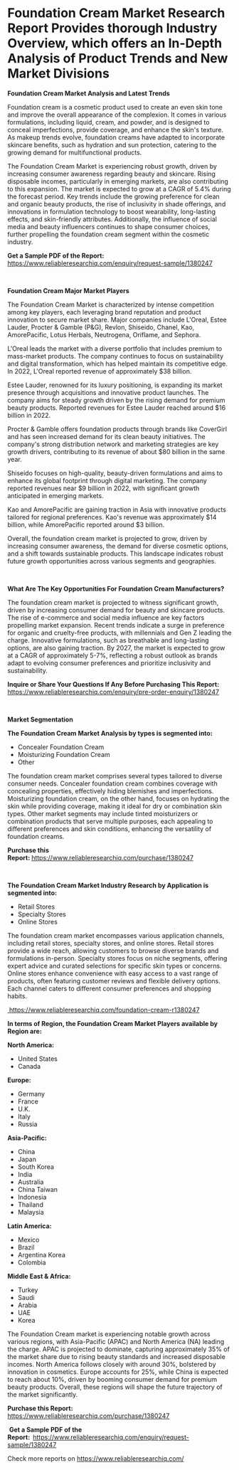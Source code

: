<p><h1>Foundation Cream Market Research Report Provides thorough Industry Overview, which offers an In-Depth Analysis of Product Trends and New Market Divisions</h1></p><p><strong>Foundation Cream Market Analysis and Latest Trends</strong></p>
<p><p>Foundation cream is a cosmetic product used to create an even skin tone and improve the overall appearance of the complexion. It comes in various formulations, including liquid, cream, and powder, and is designed to conceal imperfections, provide coverage, and enhance the skin's texture. As makeup trends evolve, foundation creams have adapted to incorporate skincare benefits, such as hydration and sun protection, catering to the growing demand for multifunctional products.</p><p>The Foundation Cream Market is experiencing robust growth, driven by increasing consumer awareness regarding beauty and skincare. Rising disposable incomes, particularly in emerging markets, are also contributing to this expansion. The market is expected to grow at a CAGR of 5.4% during the forecast period. Key trends include the growing preference for clean and organic beauty products, the rise of inclusivity in shade offerings, and innovations in formulation technology to boost wearability, long-lasting effects, and skin-friendly attributes. Additionally, the influence of social media and beauty influencers continues to shape consumer choices, further propelling the foundation cream segment within the cosmetic industry.</p></p>
<p><strong>Get a Sample PDF of the Report:&nbsp;</strong> <a href="https://www.reliableresearchiq.com/enquiry/request-sample/1380247?utm_campaign=3136&utm_medium=2&utm_source=Github&utm_content=ia&utm_term=05042025&utm_id=foundation-cream">https://www.reliableresearchiq.com/enquiry/request-sample/1380247</a></p>
<p>&nbsp;</p>
<p><strong>Foundation Cream Major Market Players</strong></p>
<p><p>The Foundation Cream Market is characterized by intense competition among key players, each leveraging brand reputation and product innovation to secure market share. Major companies include L'Oreal, Estee Lauder, Procter & Gamble (P&G), Revlon, Shiseido, Chanel, Kao, AmorePacific, Lotus Herbals, Neutrogena, Oriflame, and Sephora.</p><p>L'Oreal leads the market with a diverse portfolio that includes premium to mass-market products. The company continues to focus on sustainability and digital transformation, which has helped maintain its competitive edge. In 2022, L'Oreal reported revenue of approximately $38 billion.</p><p>Estee Lauder, renowned for its luxury positioning, is expanding its market presence through acquisitions and innovative product launches. The company aims for steady growth driven by the rising demand for premium beauty products. Reported revenues for Estee Lauder reached around $16 billion in 2022.</p><p>Procter & Gamble offers foundation products through brands like CoverGirl and has seen increased demand for its clean beauty initiatives. The company's strong distribution network and marketing strategies are key growth drivers, contributing to its revenue of about $80 billion in the same year.</p><p>Shiseido focuses on high-quality, beauty-driven formulations and aims to enhance its global footprint through digital marketing. The company reported revenues near $9 billion in 2022, with significant growth anticipated in emerging markets.</p><p>Kao and AmorePacific are gaining traction in Asia with innovative products tailored for regional preferences. Kao's revenue was approximately $14 billion, while AmorePacific reported around $3 billion.</p><p>Overall, the foundation cream market is projected to grow, driven by increasing consumer awareness, the demand for diverse cosmetic options, and a shift towards sustainable products. This landscape indicates robust future growth opportunities across various segments and geographies.</p></p>
<p>&nbsp;</p>
<p><strong>What Are The Key Opportunities For Foundation Cream Manufacturers?</strong></p>
<p><p>The foundation cream market is projected to witness significant growth, driven by increasing consumer demand for beauty and skincare products. The rise of e-commerce and social media influence are key factors propelling market expansion. Recent trends indicate a surge in preference for organic and cruelty-free products, with millennials and Gen Z leading the charge. Innovative formulations, such as breathable and long-lasting options, are also gaining traction. By 2027, the market is expected to grow at a CAGR of approximately 5-7%, reflecting a robust outlook as brands adapt to evolving consumer preferences and prioritize inclusivity and sustainability.</p></p>
<p><strong>Inquire or Share Your Questions If Any Before Purchasing This Report:</strong> <a href="https://www.reliableresearchiq.com/enquiry/pre-order-enquiry/1380247?utm_campaign=3136&utm_medium=2&utm_source=Github&utm_content=ia&utm_term=05042025&utm_id=foundation-cream">https://www.reliableresearchiq.com/enquiry/pre-order-enquiry/1380247</a></p>
<p>&nbsp;</p>
<p><strong>Market Segmentation</strong></p>
<p><strong>The Foundation Cream Market Analysis by types is segmented into:</strong></p>
<p><ul><li>Concealer Foundation Cream</li><li>Moisturizing Foundation Cream</li><li>Other</li></ul></p>
<p><p>The foundation cream market comprises several types tailored to diverse consumer needs. Concealer foundation cream combines coverage with concealing properties, effectively hiding blemishes and imperfections. Moisturizing foundation cream, on the other hand, focuses on hydrating the skin while providing coverage, making it ideal for dry or combination skin types. Other market segments may include tinted moisturizers or combination products that serve multiple purposes, each appealing to different preferences and skin conditions, enhancing the versatility of foundation creams.</p></p>
<p><strong>Purchase this Report:&nbsp;</strong><a href="https://www.reliableresearchiq.com/purchase/1380247?utm_campaign=3136&utm_medium=2&utm_source=Github&utm_content=ia&utm_term=05042025&utm_id=foundation-cream">https://www.reliableresearchiq.com/purchase/1380247</a></p>
<p>&nbsp;</p>
<p><strong>The Foundation Cream Market Industry Research by Application is segmented into:</strong></p>
<p><ul><li>Retail Stores</li><li>Specialty Stores</li><li>Online Stores</li></ul></p>
<p><p>The foundation cream market encompasses various application channels, including retail stores, specialty stores, and online stores. Retail stores provide a wide reach, allowing customers to browse diverse brands and formulations in-person. Specialty stores focus on niche segments, offering expert advice and curated selections for specific skin types or concerns. Online stores enhance convenience with easy access to a vast range of products, often featuring customer reviews and flexible delivery options. Each channel caters to different consumer preferences and shopping habits.</p></p>
<p><a href="https://www.reliableresearchiq.com/foundation-cream-r1380247?utm_campaign=3136&utm_medium=2&utm_source=Github&utm_content=ia&utm_term=05042025&utm_id=foundation-cream">&nbsp;https://www.reliableresearchiq.com/foundation-cream-r1380247</a></p>
<p><strong>In terms of Region, the Foundation Cream Market Players available by Region are:</strong></p>
<p>
    <p> <strong> North America: </strong>
        <ul>
            <li>United States</li>
            <li>Canada</li>
        </ul>
        </p> 
    <p> <strong> Europe: </strong>
        <ul>
            <li>Germany</li>
            <li>France</li>
            <li>U.K.</li>
            <li>Italy</li>
            <li>Russia</li>
        </ul>
        </p> 
    <p> <strong> Asia-Pacific: </strong>
        <ul>
            <li>China</li>
            <li>Japan</li>
            <li>South Korea</li>
            <li>India</li>
            <li>Australia</li>
            <li>China Taiwan</li>
            <li>Indonesia</li>
            <li>Thailand</li>
            <li>Malaysia</li>
        </ul>
        </p> 
    <p> <strong> Latin America: </strong>
        <ul>
            <li>Mexico</li>
            <li>Brazil</li>
            <li>Argentina Korea</li>
            <li>Colombia</li>
        </ul>
        </p> 
    <p> <strong> Middle East & Africa: </strong>
        <ul>
            <li>Turkey</li>
            <li>Saudi</li>
            <li>Arabia</li>
            <li>UAE</li>
            <li>Korea</li>
        </ul>
    </p>
    </p>
<p><p>The Foundation Cream market is experiencing notable growth across various regions, with Asia-Pacific (APAC) and North America (NA) leading the charge. APAC is projected to dominate, capturing approximately 35% of the market share due to rising beauty standards and increased disposable incomes. North America follows closely with around 30%, bolstered by innovation in cosmetics. Europe accounts for 25%, while China is expected to reach about 10%, driven by booming consumer demand for premium beauty products. Overall, these regions will shape the future trajectory of the market significantly.</p></p>
<p><strong>Purchase this Report: </strong><a href="https://www.reliableresearchiq.com/purchase/1380247?utm_campaign=3136&utm_medium=2&utm_source=Github&utm_content=ia&utm_term=05042025&utm_id=foundation-cream">https://www.reliableresearchiq.com/purchase/1380247</a></p>
<p>&nbsp;<strong>Get a Sample PDF of the Report:&nbsp;&nbsp;</strong><a href="https://www.reliableresearchiq.com/enquiry/request-sample/1380247?utm_campaign=3136&utm_medium=2&utm_source=Github&utm_content=ia&utm_term=05042025&utm_id=foundation-cream">https://www.reliableresearchiq.com/enquiry/request-sample/1380247</a></p>
<p><strong></strong></p>
<p>Check more reports on <a href="https://www.reliableresearchiq.com/?utm_campaign=3136&utm_medium=2&utm_source=Github&utm_content=ia&utm_term=05042025&utm_id=foundation-cream">https://www.reliableresearchiq.com/</a></p>